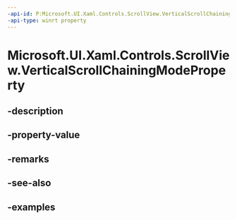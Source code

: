```yaml
---
-api-id: P:Microsoft.UI.Xaml.Controls.ScrollView.VerticalScrollChainingModeProperty
-api-type: winrt property
---
```


# Microsoft.UI.Xaml.Controls.ScrollView.VerticalScrollChainingModeProperty

<!--
public static Windows.UI.Xaml.DependencyProperty VerticalScrollChainingModeProperty { get; }
-->


## -description

## -property-value

## -remarks

## -see-also

## -examples



